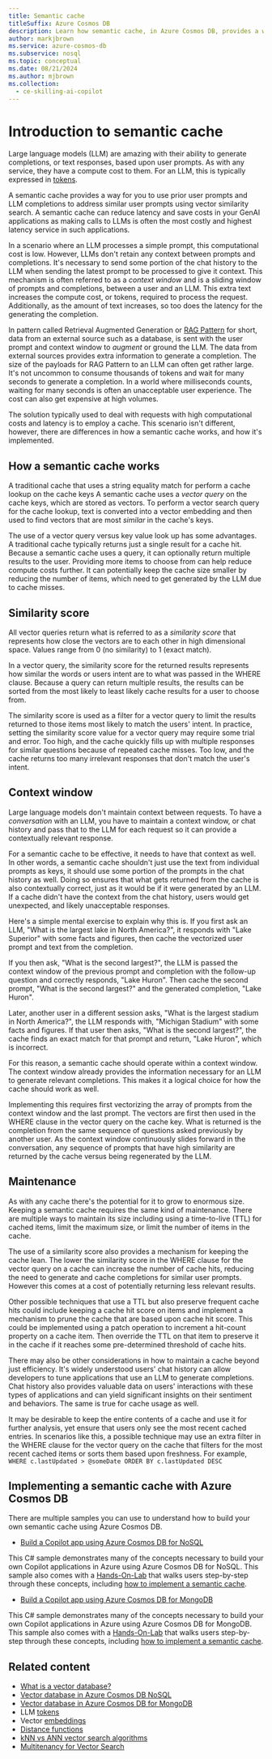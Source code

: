 ```yaml
---
title: Semantic cache
titleSuffix: Azure Cosmos DB
description: Learn how semantic cache, in Azure Cosmos DB, provides a way for you to re-use past prompts and completions to address similar prompts using vector similarity.
author: markjbrown
ms.service: azure-cosmos-db
ms.subservice: nosql
ms.topic: conceptual
ms.date: 08/21/2024
ms.author: mjbrown
ms.collection:
  - ce-skilling-ai-copilot
---
```


# Introduction to semantic cache

Large language models (LLM) are amazing with their ability to generate completions, or text responses, based upon user prompts. As with any service, they have a compute cost to them. For an LLM, this is typically expressed in [tokens](tokens.md).

A semantic cache provides a way for you to use prior user prompts and LLM completions to address similar user prompts using vector similarity search. A semantic cache can reduce latency and save costs in your GenAI applications as making calls to LLMs is often the most costly and highest latency service in such applications.

In a scenario where an LLM processes a simple prompt, this computational cost is low. However, LLMs don't retain any context between prompts and completions. It's necessary to send some portion of the chat history to the LLM when sending the latest prompt to be processed to give it context. This mechanism is often referred to as a *context window* and is a sliding window of prompts and completions, between a user and an LLM. This extra text increases the compute cost, or tokens, required to process the request. Additionally, as the amount of text increases, so too does the latency for the generating the completion.

In pattern called Retrieval Augmented Generation or [RAG Pattern](rag.md) for short, data from an external source such as a database, is sent with the user prompt and context window to *augment* or ground the LLM. The data from external sources provides extra information to generate a completion. The size of the payloads for RAG Pattern to an LLM can often get rather large. It's not uncommon to consume thousands of tokens and wait for many seconds to generate a completion. In a world where milliseconds counts, waiting for many seconds is often an unacceptable user experience. The cost can also get expensive at high volumes.

The solution typically used to deal with requests with high computational costs and latency is to employ a cache. This scenario isn't different, however, there are differences in how a semantic cache works, and how it's implemented.

## How a semantic cache works

A traditional cache that uses a string equality match for perform a cache lookup on the cache keys A semantic cache uses a *vector query* on the cache keys, which are stored as vectors. To perform a vector search query for the cache lookup, text is converted into a vector embedding and then used to find vectors that are most *similar* in the cache's keys.

The use of a vector query versus key value look up has some advantages. A traditional cache typically returns just a single result for a cache hit. Because a semantic cache uses a query, it can optionally return multiple results to the user. Providing more items to choose from can help reduce compute costs further. It can potentially keep the cache size smaller by reducing the number of items, which need to get generated by the LLM due to cache misses.

## Similarity score

All vector queries return what is referred to as a *similarity score* that represents how close the vectors are to each other in high dimensional space. Values range from 0 (no similarity) to 1 (exact match).

In a vector query, the similarity score for the returned results represents how similar the words or users intent are to what was passed in the WHERE clause. Because a query can return multiple results, the results can be sorted from the most likely to least likely cache results for a user to choose from.

The similarity score is used as a filter for a vector query to limit the results returned to those items most likely to match the users' intent. In practice, setting the similarity score value for a vector query may require some trial and error. Too high, and the cache quickly fills up with multiple responses for similar questions because of repeated cache misses. Too low, and the cache returns too many irrelevant responses that don't match the user's intent.

## Context window

Large language models don't maintain context between requests. To have a *conversation* with an LLM, you have to maintain a context window, or chat history and pass that to the LLM for each request so it can provide a contextually relevant response. 

For a semantic cache to be effective, it needs to have that context as well. In other words, a semantic cache shouldn't just use the text from individual prompts as keys, it should use some portion of the prompts in the chat history as well. Doing so ensures that what gets returned from the cache is also contextually correct, just as it would be if it were generated by an LLM. If a cache didn't have the context from the chat history, users would get unexpected, and likely unacceptable responses.

Here's a simple mental exercise to explain why this is. If you first ask an LLM, "What is the largest lake in North America?", it responds with "Lake Superior" with some facts and figures, then cache the vectorized user prompt and text from the completion.

If you then ask, "What is the second largest?", the LLM is passed the context window of the previous prompt and completion with the follow-up question and correctly responds, "Lake Huron". Then cache the second prompt, "What is the second largest?" and the generated completion, "Lake Huron".

Later, another user in a different session asks, "What is the largest stadium in North America?", the LLM responds with, "Michigan Stadium" with some facts and figures. If that user then asks, "What is the second largest?", the cache finds an exact match for that prompt and return, "Lake Huron", which is incorrect.

For this reason, a semantic cache should operate within a context window. The context window already provides the information necessary for an LLM to generate relevant completions. This makes it a logical choice for how the cache should work as well. 

Implementing this requires first vectorizing the array of prompts from the context window and the last prompt. The vectors are first then used in the WHERE clause in the vector query on the cache key. What is returned is the completion from the same sequence of questions asked previously by another user. As the context window continuously slides forward in the conversation, any sequence of prompts that have high similarity are returned by the cache versus being regenerated by the LLM.

## Maintenance

As with any cache there's the potential for it to grow to enormous size. Keeping a semantic cache requires the same kind of maintenance. There are multiple ways to maintain its size including using a time-to-live (TTL) for cached items, limit the maximum size, or limit the number of items in the cache.

The use of a similarity score also provides a mechanism for keeping the cache lean. The lower the similarity score in the WHERE clause for the vector query on a cache can increase the number of cache hits, reducing the need to generate and cache completions for similar user prompts. However this comes at a cost of potentially returning less relevant results.

Other possible techniques that use a TTL but also preserve frequent cache hits could include keeping a cache hit score on items and implement a mechanism to prune the cache that are based upon cache hit score. This could be implemented using a patch operation to increment a hit-count property on a cache item. Then override the TTL on that item to preserve it in the cache if it reaches some pre-determined threshold of cache hits.

There may also be other considerations in how to maintain a cache beyond just efficiency. It's widely understood users' chat history can allow developers to tune applications that use an LLM to generate completions. Chat history also provides valuable data on users' interactions with these types of applications and can yield significant insights on their sentiment and behaviors. The same is true for cache usage as well.

It may be desirable to keep the entire contents of a cache and use it for further analysis, yet ensure that users only see the most recent cached entries. In scenarios like this, a possible technique may use an extra filter in the WHERE clause for the vector query on the cache that filters for the most recent cached items or sorts them based upon freshness. For example, `WHERE c.lastUpdated > @someDate ORDER BY c.lastUpdated DESC`

## Implementing a semantic cache with Azure Cosmos DB

There are multiple samples you can use to understand how to build your own semantic cache using Azure Cosmos DB.

- [Build a Copilot app using Azure Cosmos DB for NoSQL](https://github.com/AzureCosmosDB/cosmosdb-nosql-copilot)

This C# sample demonstrates many of the concepts necessary to build your own Copilot applications in Azure using Azure Cosmos DB for NoSQL. This sample also comes with a [Hands-On-Lab](https://github.com/AzureCosmosDB/cosmosdb-nosql-copilot/tree/start?tab=readme-ov-file#hands-on-lab-to-build-a-copilot-app-using-azure-cosmos-db-for-nosql-azure-openai-service-azure-app-service-and-semantic-kernel) that walks users step-by-step through these concepts, including [how to implement a semantic cache](https://github.com/AzureCosmosDB/cosmosdb-nosql-copilot/blob/start/lab/lab-guide.md#exercise--implement-a-semantic-cache). 

- [Build a Copilot app using Azure Cosmos DB for MongoDB](https://github.com/AzureCosmosDB/cosmosdb-mongo-copilot)

This C# sample demonstrates many of the concepts necessary to build your own Copilot applications in Azure using Azure Cosmos DB for MongoDB. This sample also comes with a [Hands-On-Lab](https://github.com/AzureCosmosDB/cosmosdb-mongo-copilot/tree/start?tab=readme-ov-file#hands-on-lab-to-build-a-copilot-app-with-azure-cosmos-db-for-mongodb-azure-openai-service-and-semantic-kernel) that walks users step-by-step through these concepts, including [how to implement a semantic cache](https://github.com/AzureCosmosDB/cosmosdb-mongo-copilot/blob/start/docs/LABGuide.md#exercise--implement-a-semantic-cache). 


## Related content
- [What is a vector database?](../vector-database.md)
- [Vector database in Azure Cosmos DB NoSQL](../nosql/vector-search.md)
- [Vector database in Azure Cosmos DB for MongoDB](../mongodb/vcore/vector-search.md)
- LLM [tokens](tokens.md)
- Vector [embeddings](vector-embeddings.md)
- [Distance functions](distance-functions.md)
- [kNN vs ANN vector search algorithms](knn-vs-ann.md)
- [Multitenancy for Vector Search](../nosql/multi-tenancy-vector-search.md)